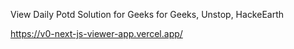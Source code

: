 View Daily Potd Solution for Geeks for Geeks, Unstop, HackeEarth

https://v0-next-js-viewer-app.vercel.app/
